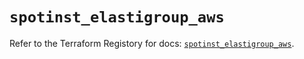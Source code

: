# `spotinst_elastigroup_aws`

Refer to the Terraform Registory for docs: [`spotinst_elastigroup_aws`](https://registry.terraform.io/providers/spotinst/spotinst/1.126.0/docs/resources/elastigroup_aws).
